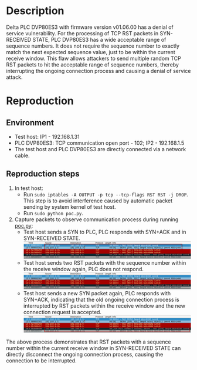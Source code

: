 # Description
Delta PLC DVP80ES3 with firmware version v01.06.00 has a denial of service vulnerability. For the processing of TCP RST packets in SYN-RECEIVED STATE, PLC DVP80ES3 has a wide acceptable range of sequence numbers. It does not require the sequence number to exactly match the next expected sequence value, just to be within the current receive window. This flaw allows attackers to send multiple random TCP RST packets to hit the acceptable range of sequence numbers, thereby interrupting the ongoing connection process and causing a denial of service attack.

# Reproduction
## Environment
* Test host: IP1 - 192.168.1.31
* PLC DVP80ES3: TCP communication open port - 102; IP2 - 192.168.1.5
* The test host and PLC DVP80ES3 are directly connected via a network cable.

## Reproduction steps
1. In test host:
   * Run `sudo iptables -A OUTPUT -p tcp --tcp-flags RST RST -j DROP`. This step is to avoid interference caused by automatic packet sending by system kernel of test host.
   * Run `sudo python poc.py`. 
3. Capture packets to observe communication process during running [poc.py](https://github.com/zq-star/TCP-Vuln-Report/blob/master/PLC/Delta-DVP80ES3/tcp-rst-in-syn-received/poc.py):
   * Test host sends a SYN to PLC, PLC responds with SYN+ACK and in SYN-RECEIVED STATE.
![packets1](https://github.com/zq-star/TCP-Vuln-Report/blob/master/PLC/pictures/delta-dvp80es3/delta-dvp80es3-tcp-rst-in-syn-received-1.png)
   * Test host sends two RST packets with the sequence number within the receive window again, PLC does not respond. ![packets2](https://github.com/zq-star/TCP-Vuln-Report/blob/master/PLC/pictures/delta-dvp80es3/delta-dvp80es3-tcp-rst-in-syn-received-2.png)
   * Test host sends a new SYN packet again, PLC responds with SYN+ACK, indicating that the old ongoing connection process is interrupted by RST packets within the receive window and the new connection request is accepted. ![packets3](https://github.com/zq-star/TCP-Vuln-Report/blob/master/PLC/pictures/delta-dvp80es3/delta-dvp80es3-tcp-rst-in-syn-received-3.png)
  
The above process demonstrates that RST packets with a sequence number within the current receive window in SYN-RECEIVED STATE can directly disconnect the ongoing connection process, causing the connection to be interrupted.







